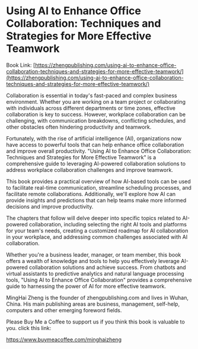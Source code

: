 # Using AI to Enhance Office Collaboration: Techniques and Strategies for More Effective Teamwork

Book Link: [https://zhengpublishing.com/using-ai-to-enhance-office-collaboration-techniques-and-strategies-for-more-effective-teamwork/](https://zhengpublishing.com/using-ai-to-enhance-office-collaboration-techniques-and-strategies-for-more-effective-teamwork/)

Collaboration is essential in today's fast-paced and complex business environment. Whether you are working on a team project or collaborating with individuals across different departments or time zones, effective collaboration is key to success. However, workplace collaboration can be challenging, with communication breakdowns, conflicting schedules, and other obstacles often hindering productivity and teamwork.

Fortunately, with the rise of artificial intelligence (AI), organizations now have access to powerful tools that can help enhance office collaboration and improve overall productivity. "Using AI to Enhance Office Collaboration: Techniques and Strategies for More Effective Teamwork" is a comprehensive guide to leveraging AI-powered collaboration solutions to address workplace collaboration challenges and improve teamwork.

This book provides a practical overview of how AI-based tools can be used to facilitate real-time communication, streamline scheduling processes, and facilitate remote collaborations. Additionally, we'll explore how AI can provide insights and predictions that can help teams make more informed decisions and improve productivity.

The chapters that follow will delve deeper into specific topics related to AI-powered collaboration, including selecting the right AI tools and platforms for your team's needs, creating a customized roadmap for AI collaboration in your workplace, and addressing common challenges associated with AI collaboration.

Whether you're a business leader, manager, or team member, this book offers a wealth of knowledge and tools to help you effectively leverage AI-powered collaboration solutions and achieve success. From chatbots and virtual assistants to predictive analytics and natural language processing tools, "Using AI to Enhance Office Collaboration" provides a comprehensive guide to harnessing the power of AI for more effective teamwork.

MingHai Zheng is the founder of zhengpublishing.com and lives in Wuhan, China. His main publishing areas are business, management, self-help, computers and other emerging foreword fields.

Please Buy Me a Coffee to support us if you think this book is valuable to you. click this link:

https://www.buymeacoffee.com/minghaizheng
